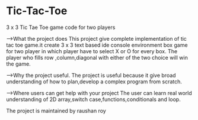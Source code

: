 # Tic-Tac-Toe
3 x 3 Tic Tae Toe game code for two players


-->What the project does
This project give complete implementation of tic tac toe game.it create 3 x 3  text based ide console environment box game for two player in which player have to select X or O  for every box.
The player who fills row ,column,diagonal with either of the two choice will win the game.

-->Why the project useful.
The project is useful because it give broad understanding of how to plan,develop a complex program from scratch.


-->Where users can get help with your project
The user can learn real world understanding of 2D array,switch case,functions,conditionals and loop.


The project is maintained by raushan roy

